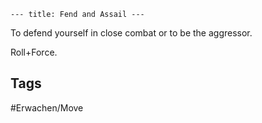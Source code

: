 ```--- title: Fend and Assail ---```

To defend yourself in close combat or to be the aggressor.

Roll+Force.
## Tags
#Erwachen/Move 